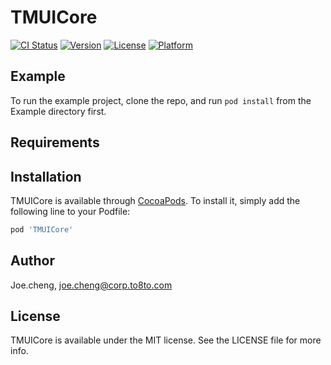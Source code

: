 # TMUICore

[![CI Status](https://img.shields.io/travis/Joe.cheng/TMUICore.svg?style=flat)](https://travis-ci.org/Joe.cheng/TMUICore)
[![Version](https://img.shields.io/cocoapods/v/TMUICore.svg?style=flat)](https://cocoapods.org/pods/TMUICore)
[![License](https://img.shields.io/cocoapods/l/TMUICore.svg?style=flat)](https://cocoapods.org/pods/TMUICore)
[![Platform](https://img.shields.io/cocoapods/p/TMUICore.svg?style=flat)](https://cocoapods.org/pods/TMUICore)

## Example

To run the example project, clone the repo, and run `pod install` from the Example directory first.

## Requirements

## Installation

TMUICore is available through [CocoaPods](https://cocoapods.org). To install
it, simply add the following line to your Podfile:

```ruby
pod 'TMUICore'
```

## Author

Joe.cheng, joe.cheng@corp.to8to.com

## License

TMUICore is available under the MIT license. See the LICENSE file for more info.
